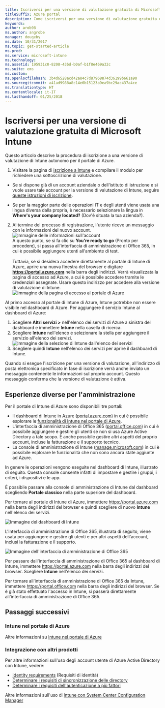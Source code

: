 ```yaml
---
title: Iscriversi per una versione di valutazione gratuita di Microsoft Intune valida 30 giorni
titleSuffix: Azure portal
description: Come iscriversi per una versione di valutazione gratuita di Intune valida 30 giorni.
keywords: 
author: arob98
ms.author: angrobe
manager: dougeby
ms.date: 10/31/2017
ms.topic: get-started-article
ms.prod: 
ms.service: microsoft-intune
ms.technology: 
ms.assetid: 195931c0-8208-43bd-b0af-b1f8e469a32c
ms.suite: ems
ms.custom: 
ms.openlocfilehash: 3b4d6528acd42a84c7d87968874d36199b661a90
ms.sourcegitcommit: a41ad9988a8c14e6b15123a9ea9bc29ac437a4ce
ms.translationtype: HT
ms.contentlocale: it-IT
ms.lasthandoff: 01/25/2018
---
```

# <a name="sign-up-for-a-microsoft-intune-free-trial"></a>Iscriversi per una versione di valutazione gratuita di Microsoft Intune


Questo articolo descrive la procedura di iscrizione a una versione di valutazione di Intune autonomo per il portale di Azure.

1. Visitare la pagina di [iscrizione a Intune](https://portal.office.com/Signup/Signup.aspx?OfferId=40BE278A-DFD1-470a-9EF7-9F2596EA7FF9&dl=INTUNE_A&ali=1#0%20) e compilare il modulo per richiedere una sottoscrizione di valutazione.
* Se si dispone già di un account aziendale o dell'istituto di istruzione e si vuole usare tale account per la versione di valutazione di Intune, seguire [queste istruzioni di iscrizione](/intune/account-sign-up).

* Se per la maggior parte delle operazioni IT e degli utenti viene usata una lingua diversa dalla propria, è necessario selezionare la lingua in **Where's your company located?** (Dov'è situata la tua azienda?).

2. Al termine del processo di registrazione, l'utente riceve un messaggio con le informazioni del nuovo account. <br/> ![Immagine delle informazioni sull'account](./media/2-end-of-sign-up-process.png) <br/>A questo punto, se si fa clic su **You're ready to go** (Pronto per procedere), si passa all'interfaccia di amministrazione di Office 365, in cui è possibile aggiungere utenti all'ambiente di test. <br/><br/>Tuttavia, se si desidera accedere direttamente al portale di Intune di Azure, aprire una nuova finestra del browser e digitare **https://portal.azure.com** nella barra degli indirizzi. Verrà visualizzata la pagina di accesso ad Azure, a cui è possibile accedere tramite le credenziali assegnate. Usare questo indirizzo per accedere alla versione di valutazione di Intune. <br/> ![Immagine della pagina di accesso al portale di Azure](./media/azure-portal-signin.png)

Al primo accesso al portale di Intune di Azure, Intune potrebbe non essere visibile nel dashboard di Azure. Per aggiungere il servizio Intune al dashboard di Azure:
1. Scegliere **Altri servizi >** nell'elenco dei servizi di Azure a sinistra del dashboard e immettere **Intune** nella casella di ricerca.
2. Scegliere **Intune** nell'elenco e selezionare la stella per aggiungere il servizio all'elenco dei servizi.<br/> ![Immagine della selezione di Intune dall'elenco dei servizi](./media/azure-add-intune1.png)
3. Scegliere quindi **Intune** nell'elenco dei servizi per aprire il dashboard di Intune.

Quando si esegue l'iscrizione per una versione di valutazione, all'indirizzo di posta elettronica specificato in fase di iscrizione verrà anche inviato un messaggio contenente le informazioni sul proprio account. Questo messaggio conferma che la versione di valutazione è attiva.



## <a name="keeping-the-admin-experiences-straight"></a>Esperienze diverse per l'amministrazione


Per il portale di Intune di Azure sono disponibili tre portali:
- Il dashboard di Intune in Azure ([portal.azure.com](https://portal.azure.com)) in cui è possibile esplorare le [funzionalità di Intune nel portale di Azure](what-is-intune.md).
- L'interfaccia di amministrazione di Office 365 ([portal.office.com](https://portal.office.com)) in cui è possibile aggiungere e gestire gli utenti se non si usa Azure Active Directory a tale scopo. È anche possibile gestire altri aspetti del proprio account, incluse la fatturazione e il supporto tecnico.
- La console di amministrazione di Intune ([manage.microsoft.com](https://manage.microsoft.com)) in cui è possibile esplorare le funzionalità che non sono ancora state aggiunte ad Azure.

In genere le operazioni vengono eseguite nel dashboard di Intune, illustrato di seguito. Questa console consente infatti di impostare e gestire i gruppi, i criteri, i dispositivi e le app.

È possibile passare alla console di amministrazione di Intune dal dashboard scegliendo **Portale classico** nella parte superiore del dashboard.

Per tornare al portale di Intune di Azure, immettere https://portal.azure.com nella barra degli indirizzi del browser e quindi scegliere di nuovo **Intune** nell'elenco dei servizi.

 ![Immagine del dashboard di Intune](./media/intune-azure-dashboard.png)


L'interfaccia di amministrazione di Office 365, illustrata di seguito, viene usata per aggiungere e gestire gli utenti e per altri aspetti dell'account, inclusi la fatturazione e il supporto.

![Immagine dell'interfaccia di amministrazione di Office 365](./media/office-admin-center.png)

Per passare dall'interfaccia di amministrazione di Office 365 al dashboard di Intune, immettere https://portal.azure.com nella barra degli indirizzi del browser. Scegliere **Intune** nell'elenco dei servizi.

Per tornare all'interfaccia di amministrazione di Office 365 da Intune, immettere https://portal.office.com nella barra degli indirizzi del browser. Se è già stato effettuato l'accesso in Intune, si passerà direttamente all'interfaccia di amministrazione di Office 365.

## <a name="next-steps"></a>Passaggi successivi

### <a name="intune-in-the-azure-portal"></a>Intune nel portale di Azure
Altre informazioni su [Intune nel portale di Azure](what-is-intune.md)

### <a name="integration-with-other-products"></a>Integrazione con altri prodotti
Per altre informazioni sull'uso degli account utente di Azure Active Directory con Intune, vedere:
- [Identity requirements](https://docs.microsoft.com/active-directory/active-directory-hybrid-identity-design-considerations-overview#design-considerations-overview) (Requisiti di identità)
- [Determinare i requisiti di sincronizzazione delle directory](https://docs.microsoft.com/active-directory/active-directory-hybrid-identity-design-considerations-directory-sync-requirements)
- [Determinare i requisiti dell'autenticazione a più fattori](https://docs.microsoft.com/active-directory/active-directory-hybrid-identity-design-considerations-multifactor-auth-requirements)

Altre informazioni sull'uso di [Intune con System Center Configuration Manager](https://docs.microsoft.com/sccm/mdm/understand/hybrid-mobile-device-management)
